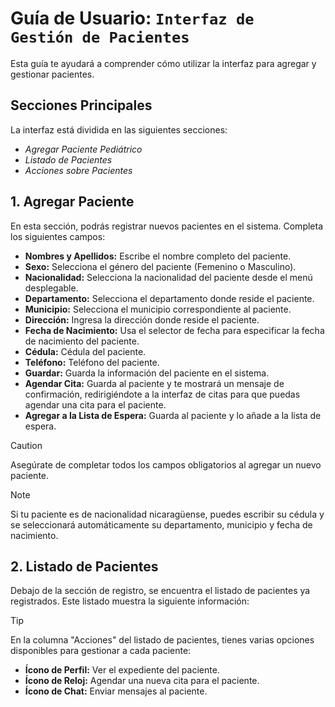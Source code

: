 # Guía de Usuario: `Interfaz de Gestión de Pacientes`

Esta guía te ayudará a comprender cómo utilizar la interfaz para agregar y gestionar pacientes.

## Secciones Principales

La interfaz está dividida en las siguientes secciones:

- _Agregar Paciente Pediátrico_
- _Listado de Pacientes_
- _Acciones sobre Pacientes_

## 1. Agregar Paciente

En esta sección, podrás registrar nuevos pacientes en el sistema. Completa los siguientes campos:

- **Nombres y Apellidos:** Escribe el nombre completo del paciente.
- **Sexo:** Selecciona el género del paciente (Femenino o Masculino).
- **Nacionalidad:** Selecciona la nacionalidad del paciente desde el menú desplegable.
- **Departamento:** Selecciona el departamento donde reside el paciente.
- **Municipio:** Selecciona el municipio correspondiente al paciente.
- **Dirección:** Ingresa la dirección donde reside el paciente.
- **Fecha de Nacimiento:** Usa el selector de fecha para especificar la fecha de nacimiento del paciente.
- **Cédula:** Cédula del paciente.
- **Teléfono:** Teléfono del paciente.
- **Guardar:** Guarda la información del paciente en el sistema.
- **Agendar Cita:** Guarda al paciente y te mostrará un mensaje de confirmación, redirigiéndote a la interfaz de citas para que puedas agendar una cita para el paciente.
- **Agregar a la Lista de Espera:** Guarda al paciente y lo añade a la lista de espera.

> [!CAUTION]
> Asegúrate de completar todos los campos obligatorios al agregar un nuevo paciente.

> [!NOTE]
> Si tu paciente es de nacionalidad nicaragüense, puedes escribir su cédula y se seleccionará automáticamente su departamento, municipio y fecha de nacimiento.

## 2. Listado de Pacientes

Debajo de la sección de registro, se encuentra el listado de pacientes ya registrados. Este listado muestra la siguiente información:

> [!TIP]
> En la columna "Acciones" del listado de pacientes, tienes varias opciones disponibles para gestionar a cada paciente:

- **Ícono de Perfil:** Ver el expediente del paciente.
- **Ícono de Reloj:** Agendar una nueva cita para el paciente.
- **Ícono de Chat:** Enviar mensajes al paciente.
